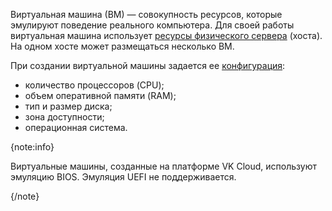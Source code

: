 Виртуальная машина (ВМ) — совокупность ресурсов, которые эмулируют поведение реального компьютера. Для своей работы виртуальная машина использует [ресурсы физического сервера](./cpu-generation) (хоста). На одном хосте может размещаться несколько ВМ.

При создании виртуальной машины задается ее [конфигурация](./flavor):

- количество процессоров (CPU);
- объем оперативной памяти (RAM);
- тип и размер диска;
- зона доступности;
- операционная система.

{note:info}

Виртуальные машины, созданные на платформе VK Cloud, используют эмуляцию BIOS. Эмуляция UEFI не поддерживается.

{/note}
